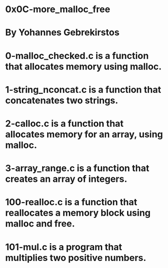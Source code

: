 # 0x0C-more_malloc_free
# By Yohannes Gebrekirstos

# 0-malloc_checked.c is a function that allocates memory using malloc.

# 1-string_nconcat.c is a function that concatenates two strings.

# 2-calloc.c is a function that allocates memory for an array, using malloc.

# 3-array_range.c is a function that creates an array of integers.

# 100-realloc.c is a function that reallocates a memory block using malloc and free.

# 101-mul.c is a program that multiplies two positive numbers.

